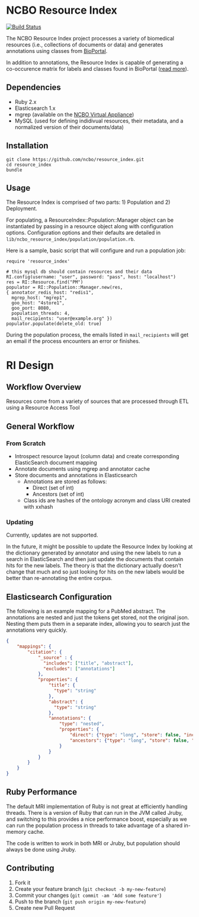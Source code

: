 # NCBO Resource Index

[![Build Status](https://travis-ci.org/ncbo/resource_index.svg?branch=master)](https://travis-ci.org/ncbo/resource_index)

The NCBO Resource Index project processes a variety of biomedical resources (i.e., collections of documents or data)
and generates annotations using classes from [BioPortal](http://bioportal.bioontology.org/).

In addition to annotations, the Resource Index is capable of generating a co-occurence matrix for labels and
classes found in BioPortal ([read more](https://github.com/ncbo/resource_index/wiki/Term-Occurence)).

## Dependencies
- Ruby 2.x
- Elasticsearch 1.x
- mgrep (available on the [NCBO Virtual Appliance](http://www.bioontology.org/wiki/index.php/Category:NCBO_Virtual_Appliance))
- MySQL (used for defining indidivual resources, their metadata, and a normalized version of their documents/data)

## Installation

    git clone https://github.com/ncbo/resource_index.git
    cd resource_index
    bundle

## Usage

The Resource Index is comprised of two parts: 1) Population and 2) Deployment.

For populating, a ResourceIndex::Population::Manager object can be instantiated by passing in a resource object along with configuration options. Configuration options and their defaults are detailed in `lib/ncbo_resource_index/population/population.rb`.

Here is a sample, basic script that will configure and run a population job:

    require 'resource_index'

    # this mysql db should contain resources and their data
    RI.config(username: "user", password: "pass", host: "localhost")
    res = RI::Resource.find("PM")
    populator = RI::Population::Manager.new(res,
    { annotator_redis_host: "redis1",
      mgrep_host: "mgrep1",
      goo_host: "4store1",
      goo_port: 8080,
      population_threads: 4,
      mail_recipients: "user@example.org" })
    populator.populate(delete_old: true)

During the population process, the emails listed in `mail_recipients` will get an email if the process encounters an error or finishes.

# RI Design

## Workflow Overview

Resources come from a variety of sources that are processed through ETL using a Resource Access Tool

## General Workflow

### From Scratch

- Introspect resource layout (column data) and create corresponding ElasticSearch document mapping
- Annotate documents using mgrep and annotator cache
- Store documents and annotations in Elasticsearch
    - Annotations are stored as follows:
        + Direct (set of int)
        + Ancestors (set of int)
    - Class ids are hashes of the ontology acronym and class URI created with xxhash

### Updating

Currently, updates are not supported.

In the future, it might be possible to update the Resource Index by looking at the dictionary generated by annotator and using the new labels to run a search in ElasticSearch and then just update the documents that contain hits for the new labels. The theory is that the dictionary actually doesn't change that much and so just looking for hits on the new labels would be better than re-annotating the entire corpus.

## Elasticsearch Configuration

The following is an example mapping for a PubMed abstract. The annotations are nested and just the tokens get stored, not the original json. Nesting them puts them in a separate index, allowing you to search just the annotations very quickly.

```json
{
    "mappings": {
        "citation": {
            "_source" : {
              "includes": ["title", "abstract"],
              "excludes": ["annotations"]
            },
            "properties": {
                "title": {
                  "type": "string"
                },
                "abstract": {
                  "type": "string"
                },
                "annotations": {
                    "type": "nested",
                    "properties": {
                        "direct": {"type": "long", "store": false, "include_in_all": false},
                        "ancestors": {"type": "long", "store": false, "include_in_all": false},
                    }
                }
            }
        }
    }
}
```

## Ruby Performance

The default MRI implementation of Ruby is not great at efficiently handling threads. There is a version of Ruby that can run in the JVM called Jruby, and switching to this provides a nice performance boost, especially as we can run the population process in threads to take advantage of a shared in-memory cache.

The code is written to work in both MRI or Jruby, but population should always be done using Jruby.

## Contributing

1. Fork it
2. Create your feature branch (`git checkout -b my-new-feature`)
3. Commit your changes (`git commit -am 'Add some feature'`)
4. Push to the branch (`git push origin my-new-feature`)
5. Create new Pull Request
